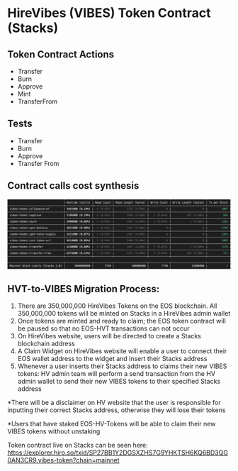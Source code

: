 # HireVibes (VIBES) Token Contract (Stacks)

## Token Contract Actions
- Transfer
- Burn
- Approve
- Mint
- TransferFrom


## Tests
- Transfer
- Burn
- Approve
- Transfer From


## Contract calls cost synthesis
 ![Contract call cost synthesis](image.png)

## HVT-to-VIBES Migration Process:

1. There are 350,000,000 HireVibes Tokens on the EOS blockchain. All 350,000,000 tokens will be minted on Stacks in a HireVibes admin wallet 
2. Once tokens are minted and ready to claim; the EOS token contract will be paused so that no EOS-HVT transactions can not occur
3. On HireVibes website, users will be directed to create a Stacks blockchain address
4. A Claim Widget on HireVibes website will enable a user to connect their EOS wallet address to the widget and insert their Stacks address 
5. Whenever a user inserts their Stacks address to claims their new VIBES tokens: HV admin team will perform a send transaction from the HV admin wallet to send their new VIBES tokens to their specified Stacks address


*There will be a disclaimer on HV website that the user is responsible for inputting their correct Stacks address, otherwise they will lose their tokens 


*Users that have staked EOS-HV-Tokens will be able to claim their new VIBES tokens without unstaking 


Token contract live on Stacks can be seen here: https://explorer.hiro.so/txid/SP27BB1Y2DGSXZHS7G9YHKTSH6KQ6BD3QG0AN3CR9.vibes-token?chain=mainnet
